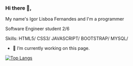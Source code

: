 ### Hi there 👋, 
My name's Igor Lisboa Fernandes
and I'm a programmer

Software Engineer student 2/6


Skills: HTML5/ CSS3/ JAVASCRIPT/ BOOTSTRAP/  MYSQL/ 

- 🔭 I’m currently working on this page. 

[![Top Langs](https://github-readme-stats.vercel.app/api/top-langs/?username=anuraghazra&langs_count=8)](https://github.com/anuraghazra/github-readme-stats)
